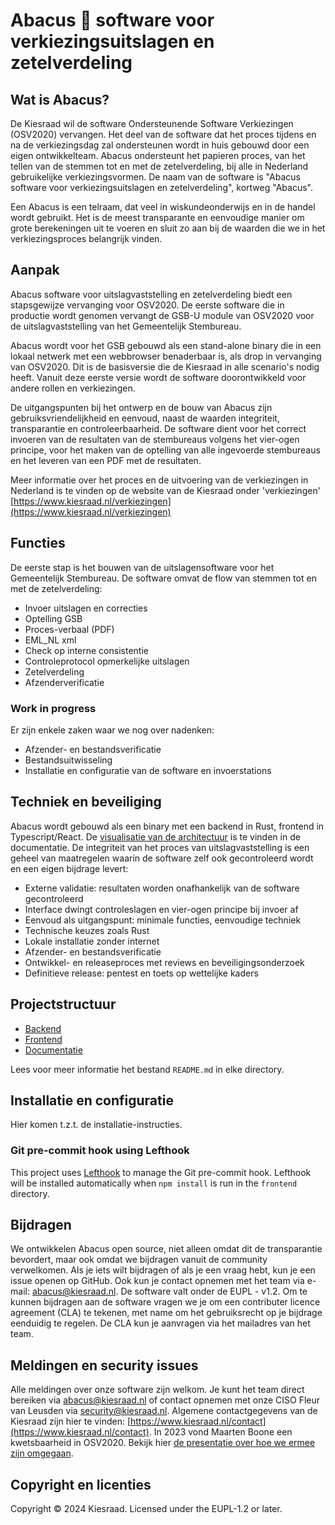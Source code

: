 # Abacus 🧮 software voor verkiezingsuitslagen en zetelverdeling

## Wat is Abacus?

De Kiesraad wil de software Ondersteunende Software Verkiezingen (OSV2020) vervangen. Het deel van de software dat het
proces tijdens en na de verkiezingsdag zal ondersteunen wordt in huis gebouwd door een eigen ontwikkelteam.
Abacus ondersteunt het papieren proces, van het tellen van de stemmen tot en met de zetelverdeling, bij alle in
Nederland gebruikelijke verkiezingsvormen. De naam van de software is "Abacus software voor verkiezingsuitslagen en zetelverdeling", kortweg "Abacus".

Een Abacus is een telraam, dat veel in wiskundeonderwijs en in de handel wordt gebruikt. Het is de meest transparante en eenvoudige manier om grote berekeningen uit te voeren en sluit zo aan bij de waarden die we in het verkiezingsproces belangrijk vinden. 

## Aanpak

Abacus software voor uitslagvaststelling en zetelverdeling biedt een stapsgewijze vervanging voor OSV2020. De eerste software die in productie wordt genomen vervangt de GSB-U module van OSV2020 voor de uitslagvaststelling van het Gemeentelijk Stembureau. 

Abacus wordt voor het GSB gebouwd als een stand-alone binary die in een lokaal netwerk met een webbrowser benaderbaar is, als drop in vervanging van OSV2020. Dit is de basisversie die de Kiesraad in alle scenario's nodig heeft. Vanuit deze eerste versie wordt de software doorontwikkeld voor andere rollen en verkiezingen.

De uitgangspunten bij het ontwerp en de bouw van Abacus zijn gebruiksvriendelijkheid en eenvoud, naast de waarden integriteit, transparantie en controleerbaarheid. De software dient voor het correct invoeren van de resultaten van de stembureaus volgens het vier-ogen principe, voor het maken van de optelling van alle ingevoerde stembureaus en het leveren van een PDF met de resultaten. 

Meer informatie over het proces en de uitvoering van de verkiezingen in Nederland is te vinden op de website van de Kiesraad onder 'verkiezingen' [https://www.kiesraad.nl/verkiezingen](https://www.kiesraad.nl/verkiezingen)

## Functies

De eerste stap is het bouwen van de uitslagensoftware voor het Gemeentelijk Stembureau. De software omvat de flow van stemmen tot en met de zetelverdeling:

- Invoer uitslagen en correcties
- Optelling GSB
- Proces-verbaal (PDF)
- EML_NL xml
- Check op interne consistentie
- Controleprotocol opmerkelijke uitslagen
- Zetelverdeling
- Afzenderverificatie

### Work in progress

Er zijn enkele zaken waar we nog over nadenken:

- Afzender- en bestandsverificatie
- Bestandsuitwisseling
- Installatie en configuratie van de software en invoerstations

## Techniek en beveiliging

Abacus wordt gebouwd als een binary met een backend in Rust, frontend in Typescript/React. De [visualisatie van de architectuur](/documentatie/softwarearchitectuur/overzicht.md) is te vinden in de documentatie. De integriteit van het proces van uitslagvaststelling is een geheel van maatregelen waarin de software zelf ook gecontroleerd wordt en een eigen bijdrage levert:

* Externe validatie: resultaten worden onafhankelijk van de software gecontroleerd
* Interface dwingt controleslagen en vier-ogen principe bij invoer af
* Eenvoud als uitgangspunt: minimale functies, eenvoudige techniek
* Technische keuzes zoals Rust
* Lokale installatie zonder internet
* Afzender- en bestandsverificatie
* Ontwikkel- en releaseproces met reviews en beveiligingsonderzoek
* Definitieve release: pentest en toets op wettelijke kaders

## Projectstructuur

- [Backend](/backend/)
- [Frontend](/frontend/)
- [Documentatie](/documentatie/)

Lees voor meer informatie het bestand `README.md` in elke directory.

## Installatie en configuratie

Hier komen t.z.t. de installatie-instructies.

### Git pre-commit hook using Lefthook

This project uses [Lefthook] to manage the Git pre-commit hook. Lefthook will
be installed automatically when `npm install` is run in the `frontend`
directory.

[Lefthook]: https://github.com/evilmartians/lefthook

## Bijdragen

We ontwikkelen Abacus open source, niet alleen omdat dit de transparantie bevordert, maar ook omdat we bijdragen vanuit de community verwelkomen. Als je iets wilt bijdragen of als je een vraag hebt, kun je een issue openen op GitHub. Ook kun je contact opnemen met het team via e-mail: [abacus@kiesraad.nl](mailto:abacus@kiesraad.nl). De software valt onder de EUPL - v1.2. Om te kunnen bijdragen aan de software vragen we je om een contributer licence agreement (CLA) te tekenen, met name om het gebruiksrecht op je bijdrage eenduidig te regelen. De CLA kun je aanvragen via het mailadres van het team. 

## Meldingen en security issues

Alle meldingen over onze software zijn welkom. Je kunt het team direct bereiken via [abacus@kiesraad.nl](mailto:abacus@kiesraad.nl) of contact opnemen met onze CISO Fleur van Leusden via [security@kiesraad.nl](mailto:security@kiesraad.nl). Algemene contactgegevens van de Kiesraad zijn hier te vinden: [https://www.kiesraad.nl/contact](https://www.kiesraad.nl/contact). In 2023 vond Maarten Boone een kwetsbaarheid in OSV2020. Bekijk hier [de presentatie over hoe we ermee zijn omgegaan](https://www.youtube.com/watch?v=b_SbxiOjs8I). 

## Copyright en licenties

Copyright © 2024 Kiesraad. Licensed under the EUPL-1.2 or later.
